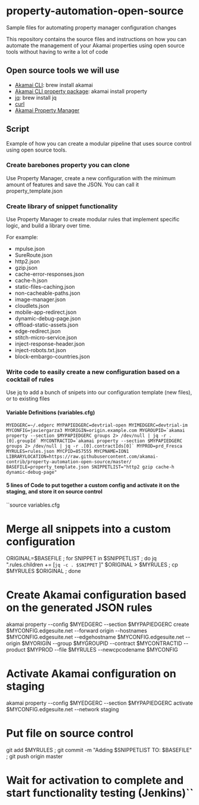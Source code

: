 # property-automation-open-source
Sample files for automating property manager configuration changes

This repository contains the source files and instructions on how you can automate the management of your Akamai properties using open source tools without having to write a lot of code 

## Open source tools we will use

* [Akamai CLI](https://github.com/akamai/cli): brew install akamai
* [Akamai CLI property package](https://github.com/akamai/cli-property): akamai install property
* [jq](https://stedolan.github.io/jq/): brew install jq
* [curl](https://curl.haxx.se/download.html)
* [Akamai Property Manager](https://control.akamai.com/apps/property-manager/)

## Script

Example of how you can create a modular pipeline that uses source control using open source tools.

### Create barebones property you can clone

Use Property Manager, create a new configuration with the minimum amount of features and save the JSON. You can call it property_template.json

### Create library of snippet functionality 

Use Property Manager to create modular rules that implement specific logic, and build a library over time. 

For example:
* mpulse.json
* SureRoute.json
* http2.json
* gzip.json
* cache-error-responses.json
* cache-h.json
* static-files-caching.json
* non-cacheable-paths.json
* image-manager.json
* cloudlets.json
* mobile-app-redirect.json
* dynamic-debug-page.json
* offload-static-assets.json
* edge-redirect.json
* stitch-micro-service.json
* inject-response-header.json
* inject-robots.txt.json
* block-embargo-countries.json


### Write code to easily create a new configuration based on a cocktail of rules

Use jq to add a bunch of snipets into our configuration template (new files), or to existing files

#### Variable Definitions (variables.cfg)
``MYEDGERC=~/.edgerc
MYPAPIEDGERC=devtrial-open
MYIMEDGERC=devtrial-im
MYCONFIG=javiergarza3
MYORIGIN=origin.example.com
MYGROUPID=`akamai property --section $MYPAPIEDGERC groups 2> /dev/null | jq -r .[0].groupId`
MYCONTRACTID=`akamai property --section $MYPAPIEDGERC groups 2> /dev/null | jq -r .[0].contractIds[0]`
MYPROD=prd_Fresca
MYRULES=rules.json
MYCPID=857555
MYCPNAME=ION1
LIBRARYLOCATION=https://raw.githubusercontent.com/akamai-contrib/property-automation-open-source/master/
BASEFILE=property_template.json
SNIPPETLIST="http2 gzip cache-h dynamic-debug-page"``

#### 5 lines of Code to put together a custom config and activate it on the staging, and store it on source control
``source variables.cfg
# Merge all snippets into a custom configuration 
ORIGINAL=$BASEFILE ; for SNIPPET in $SNIPPETLIST ; do jq ".rules.children += [`jq -c . $SNIPPET` ]" $ORIGINAL > $MYRULES
; cp $MYRULES $ORIGINAL ; done 
# Create Akamai configuration based on the generated JSON rules
akamai property --config $MYEDGERC --section $MYPAPIEDGERC create $MYCONFIG.edgesuite.net --forward origin --hostnames $MYCONFIG.edgesuite.net --edgehostname $MYCONFIG.edgesuite.net --origin $MYORIGIN --group $MYGROUPID --contract $MYCONTRACTID --product $MYPROD --file $MYRULES --newcpcodename $MYCONFIG
# Activate Akamai configuration on staging
akamai property --config $MYEDGERC --section $MYPAPIEDGERC activate $MYCONFIG.edgesuite.net --network staging
# Put file on source control
git add $MYRULES ; git commit -m "Adding $SNIPPETLIST TO: $BASEFILE" ; git push origin master
# Wait for activation to complete and start functionality testing (Jenkins)``


